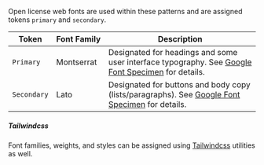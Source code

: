 Open license web fonts are used within these patterns and are assigned tokens `primary` and `secondary`.

Token       | Font&nbsp;Family | Description
------------|------------------|-
`Primary`   | Montserrat       | Designated for headings and some user interface typography. See [Google Font Specimen](https://fonts.google.com/specimen/Montserrat) for details.
`Secondary` | Lato             | Designated for buttons and body copy (lists/paragraphs). See [Google Font Specimen](https://fonts.google.com/specimen/Lato) for details.

##### Tailwindcss

Font families, weights, and styles can be assigned using [Tailwindcss](tailwindcss) utilities as well.